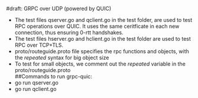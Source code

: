 #draft: GRPC over UDP (powered by QUIC) <br />
- The test files qserver.go and qclient.go in the test folder,  are used to test RPC operations over QUIC. It uses the same ceritficate in each new connection, thus ensuring 0-rtt handshakes. <br />
- The test files hserver.go and hclient.go in the test folder are used to test RPC over TCP+TLS. <br />
- proto/routeguide.proto file specifies the rpc functions and objects, with the _repeated_ syntax for big object size <br />
- To test for small objects, we comment out the _repeated_ variable in the proto/routeguide.proto <br />
##Commands to run grpc-quic: <br />
- go run qserver.go <br />
- go run qclient.go <br />
